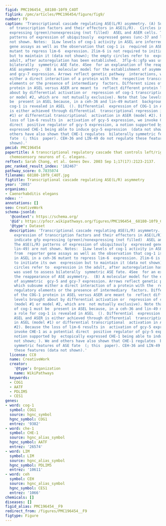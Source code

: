 ```yaml
---
figid: PMC196454__68180-10f9_C4OT
figlink: /pmc/articles/PMC196454/figure/fig9/
number: F9
caption: 'Transcriptional cascade regulating ASE(L/R) asymmetry. (A) Summary  of expression
  of transcription factors and their effectors in ASE(L/R).  Circles indicate gfp
  expressing (green)/nonexpressing (not filled)  ASEL and ASER cells. The ASE(L/R)
  patterns of expression of ubiquitously  expressed genes (unc-37 and lin-49) are
  not shown. Notes:  1Low levels of cog-1 activity in ASEL are inferred from  reporter
  gene assays as well as the observation that cog-1 is  required in ASEL in a ceh-36
  mutant to repress lim-6  expression. 2lim-6 is not required to initiate its own  expression
  but to maintain it (data not shown); the empty circles refer to  expression in the
  adult, after autoregulation has been established.  3flp-6::gfp was used to assess
  bilaterally  symmetric ASE fate. 4See  for an explanation of the reappearance of
  ASE asymmetry.  (B) A molecular model for the establishment of asymmetric  gcy-5
  and gcy-7 expression. Arrows reflect genetic pathway  interactions, which subsume
  either a direct interaction of a protein with the  respective transcriptional regulatory
  elements or the presence of intermediary  factors. Different sizes of the COG-1
  protein in ASEL versus ASER are meant to  reflect different protein levels brought
  about by differential activation or  repression of cog-1 transcription (model #1
  or model #2, which are  not mutually exclusive). Note that low levels of cog-1 must
  be  present in ASEL because, in a ceh-36 and lin-49 mutant  background, a role for
  cog-1 is revealed in ASEL  (). Differential  expression of COG-1 in ASEL and ASER
  is either achieved through differential  transcriptional repression in ASEL (model
  #1) or differential transcriptional  activation in ASER (model #2). Because the
  loss of lim-6 results in  activation of gcy-5 expression, we invoke CHE-1 as a potential
  direct  positive regulator of gcy-5 expression, a notion supported by  ectopically
  expressed CHE-1 being able to induce gcy-5 expression  (data not shown; ). We and
  others have also shown that CHE-1 regulates  bilaterally symmetric features of ASE
  fate  (; this  paper). CEH-36 and LIN-49 do not regulate these features (data not
  shown).'
pmcid: PMC196454
papertitle: A transcriptional regulatory cascade that controls left/right asymmetry  in
  chemosensory neurons of C. elegans.
reftext: Sarah Chang, et al. Genes Dev. 2003 Sep 1;17(17):2123-2137.
pmc_ranked_result_index: '182467'
pathway_score: 0.7835074
filename: 68180-10f9_C4OT.jpg
figtitle: Transcriptional cascade regulating ASE(L/R) asymmetry
year: '2003'
organisms:
- Caenorhabditis elegans
ndex: ''
annotations: []
seo: CreativeWork
schema-jsonld:
  '@context': https://schema.org/
  '@id': https://pfocr.wikipathways.org/figures/PMC196454__68180-10f9_C4OT.html
  '@type': Dataset
  description: 'Transcriptional cascade regulating ASE(L/R) asymmetry. (A) Summary  of
    expression of transcription factors and their effectors in ASE(L/R).  Circles
    indicate gfp expressing (green)/nonexpressing (not filled)  ASEL and ASER cells.
    The ASE(L/R) patterns of expression of ubiquitously  expressed genes (unc-37 and
    lin-49) are not shown. Notes:  1Low levels of cog-1 activity in ASEL are inferred
    from  reporter gene assays as well as the observation that cog-1 is  required
    in ASEL in a ceh-36 mutant to repress lim-6  expression. 2lim-6 is not required
    to initiate its own  expression but to maintain it (data not shown); the empty
    circles refer to  expression in the adult, after autoregulation has been established.  3flp-6::gfp
    was used to assess bilaterally  symmetric ASE fate. 4See  for an explanation of
    the reappearance of ASE asymmetry.  (B) A molecular model for the establishment
    of asymmetric  gcy-5 and gcy-7 expression. Arrows reflect genetic pathway  interactions,
    which subsume either a direct interaction of a protein with the  respective transcriptional
    regulatory elements or the presence of intermediary  factors. Different sizes
    of the COG-1 protein in ASEL versus ASER are meant to  reflect different protein
    levels brought about by differential activation or  repression of cog-1 transcription
    (model #1 or model #2, which are  not mutually exclusive). Note that low levels
    of cog-1 must be  present in ASEL because, in a ceh-36 and lin-49 mutant  background,
    a role for cog-1 is revealed in ASEL  (). Differential  expression of COG-1 in
    ASEL and ASER is either achieved through differential  transcriptional repression
    in ASEL (model #1) or differential transcriptional  activation in ASER (model
    #2). Because the loss of lim-6 results in  activation of gcy-5 expression, we
    invoke CHE-1 as a potential direct  positive regulator of gcy-5 expression, a
    notion supported by  ectopically expressed CHE-1 being able to induce gcy-5 expression  (data
    not shown; ). We and others have also shown that CHE-1 regulates  bilaterally
    symmetric features of ASE fate  (; this  paper). CEH-36 and LIN-49 do not regulate
    these features (data not shown).'
  license: CC0
  name: CreativeWork
  creator:
    '@type': Organization
    name: WikiPathways
  keywords:
  - COG1
  - AATF
  - PDLIM5
  - CES1
genes:
- word: cog-1
  symbol: COG1
  source: hgnc_symbol
  hgnc_symbol: COG1
  entrez: '9382'
- word: che-1
  symbol: CHE-1
  source: hgnc_alias_symbol
  hgnc_symbol: AATF
  entrez: '26574'
- word: LIM
  symbol: LIM
  source: hgnc_alias_symbol
  hgnc_symbol: PDLIM5
  entrez: '10611'
- word: ceh
  symbol: CEH
  source: hgnc_alias_symbol
  hgnc_symbol: CES1
  entrez: '1066'
chemicals: []
diseases: []
figid_alias: PMC196454__F9
redirect_from: /figures/PMC196454__F9
figtype: Figure
---
```

